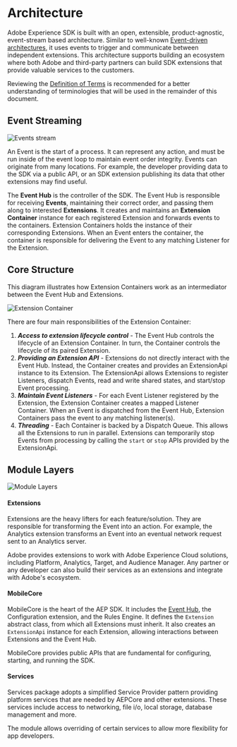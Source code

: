 

# Architecture

Adobe Experience SDK is built with an open, extensible, product-agnostic, event-stream based architecture. Similar to well-known [Event-driven architectures](https://en.wikipedia.org/wiki/Event-driven_architecture), it uses events to trigger and communicate between independent extensions. This architecture supports building an ecosystem where both Adobe and third-party partners can build SDK extensions that provide valuable services to the customers.

Reviewing the [Definition of Terms](EventHub/DefinitionOfTerms.md) is recommended for a better understanding of terminologies that will be used in the remainder of this document.

## Event Streaming

![Events stream](https://app.lucidchart.com/publicSegments/view/e720c862-bb1d-4aab-b663-7fe5ae1aa53a/image.png)

An Event is the start of a process. It can represent any action, and must be run inside of the event loop to maintain event order integrity. Events can originate from many locations. For example, the developer providing data to the SDK via a public API, or an SDK extension publishing its data that other extensions may find useful.

The **Event Hub** is the controller of the SDK. The Event Hub is responsible for receiving **Events**, maintaining their correct order, and passing them along to interested **Extensions**. It creates and maintains an **Extension Container** instance for each registered Extension and forwards events to the containers. Extension Containers holds the instance of their corresponding Extensions. When an Event enters the container, the container is responsible for delivering the Event to any matching Listener for the Extension.

## Core Structure

This diagram illustrates how Extension Containers work as an intermediator between the Event Hub and Extensions.

![Extension Container](https://app.lucidchart.com/publicSegments/view/488c0d86-8134-4952-ab38-4a9d7a244cb8/image.png)

There are four main responsibilities of the Extension Container:

1. **_Access to extension lifecycle control_** - The Event Hub controls the lifecycle of an Extension Container. In turn, the Container controls the lifecycle of its paired Extension.  
2. **_Providing an Extension API_** - Extensions do not directly interact with the Event Hub. Instead, the Container creates and provides an ExtensionApi instance to its Extension. The ExtensionApi allows Extensions to register Listeners, dispatch Events, read and write shared states, and start/stop Event processing.
3. **_Maintain Event Listeners_** - For each Event Listener registered by the Extension, the Extension Container creates a mapped Listener Container. When an Event is dispatched from the Event Hub, Extension Containers pass the event to any matching listener(s).
4. **_Threading_** - Each Container is backed by a Dispatch Queue. This allows all the Extensions to run in parallel. Extensions can temporarily stop Events from processing by calling the `start` or `stop` APIs provided by the ExtensionApi.

## Module Layers

![Module Layers](https://app.lucidchart.com/publicSegments/view/3677075f-e932-49e9-96c1-1b16cc66fb8c/image.png)

#### Extensions

Extensions are the heavy lifters for each feature/solution. They are responsible for transforming the Event into an action. For example, the Analytics extension transforms an Event into an eventual network request sent to an Analytics server.

Adobe provides extensions to work with Adobe Experience Cloud solutions, including Platform, Analytics, Target, and Audience Manager. Any partner or any developer can also build their services as an extensions and integrate with Adobe's ecosystem.  

#### MobileCore

MobileCore is the heart of the AEP SDK. It includes the [Event Hub](./EventHub/README.md), the Configuration extension, and the Rules Engine. It defines the `Extension` abstract class, from which all Extensions must inherit. It also creates an `ExtensionApi` instance for each Extension, allowing interactions between Extensions and the Event Hub.

MobileCore provides public APIs that are fundamental for configuring, starting, and running the SDK.

#### Services

Services package adopts a simplified Service Provider pattern providing platform services that are needed by AEPCore and other extensions. These services include access to networking, file i/o, local storage, database management and more. 

The module allows overriding of certain services to allow more flexibility for app developers.
